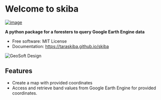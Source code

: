 # Welcome to skiba


[![image](https://img.shields.io/pypi/v/skiba.svg)](https://pypi.python.org/pypi/skiba)


**A python package for a foresters to query Google Earth Engine data**


-   Free software: MIT License
-   Documentation: <https://taraskiba.github.io/skiba>

![GeoSoft Design](https://github.com/taraskiba/skiba/tree/main/docs/files/logo.png)
## Features

-   Create a map with provided coordinates
-   Access and retrieve band values from Google Earth Engine for provided coordinates.

